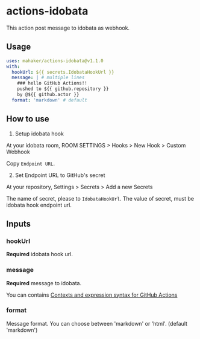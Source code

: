 # actions-idobata

This action post message to idobata as webhook.

## Usage

```yml
uses: mahaker/actions-idobata@v1.1.0
with:
  hookUrl: ${{ secrets.IdobataHookUrl }}
  message: | # multiple lines
    ### hello GitHub Actions!!
    pushed to ${{ github.repository }}
    by @${{ github.actor }}
  format: 'markdown' # default
```

## How to use

1. Setup idobata hook

At your idobata room,
ROOM SETTINGS > Hooks > New Hook > Custom Webhook

Copy `Endpoint URL`.

2. Set Endpoint URL to GitHub's secret

At your repository,
Settings > Secrets > Add a new Secrets

The name of secret, please to `IdobataHookUrl`.
The value of secret, must be idobata hook endpoint url.

## Inputs

### hookUrl

**Required** idobata hook url.

### message

**Required** message to idobata.

You can contains [Contexts and expression syntax for GitHub Actions](https://help.github.com/en/actions/automating-your-workflow-with-github-actions/contexts-and-expression-syntax-for-github-actions)


### format

Message format.
You can choose between 'markdown' or 'html'. (default 'markdown')
